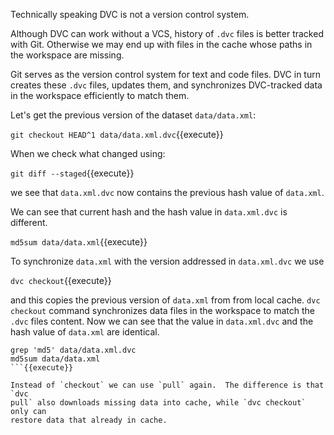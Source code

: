 Technically speaking DVC is not a version control system.

Although DVC can work without a VCS, history of `.dvc` files is better tracked
with Git. Otherwise we may end up with files in the cache whose paths in the
workspace are missing. 

Git serves as the version control system for text and code files. DVC in turn
creates these `.dvc` files, updates them, and synchronizes DVC-tracked data in
the workspace efficiently to match them.

Let's get the previous version of the dataset `data/data.xml`:

`git checkout HEAD^1 data/data.xml.dvc`{{execute}}

When we check what changed using:

`git diff --staged`{{execute}}

we see that `data.xml.dvc` now contains the previous hash value of `data.xml`.

We can see that current hash and the hash value in `data.xml.dvc` is different. 

`md5sum data/data.xml`{{execute}}

To synchronize `data.xml` with the version addressed in `data.xml.dvc` we use 

`dvc checkout`{{execute}}

and this copies the previous version of `data.xml` from from local cache. `dvc
checkout` command synchronizes data files in the workspace to match the `.dvc`
files content. Now we can see that the value in `data.xml.dvc` and the hash
value of `data.xml` are identical. 

```
grep 'md5' data/data.xml.dvc
md5sum data/data.xml
```{{execute}}

Instead of `checkout` we can use `pull` again.  The difference is that `dvc
pull` also downloads missing data into cache, while `dvc checkout` only can
restore data that already in cache.

